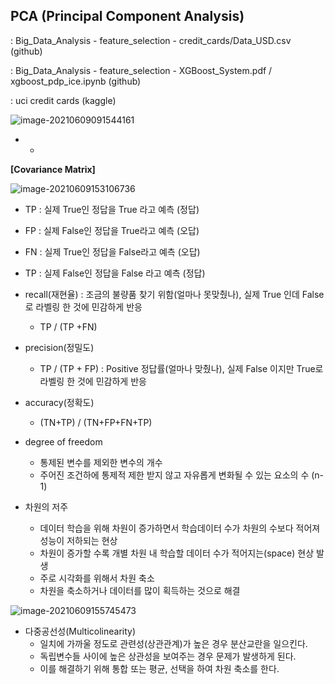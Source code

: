 ## PCA (Principal Component Analysis)

: Big_Data_Analysis - feature_selection - credit_cards/Data_USD.csv (github)

: Big_Data_Analysis - feature_selection  - XGBoost_System.pdf / xgboost_pdp_ice.ipynb (github)

: uci credit cards (kaggle)



![image-20210609091544161](PCA.assets/image-20210609091544161.png)



- - 







**[Covariance Matrix]**

![image-20210609153106736](PCA.assets/image-20210609153106736.png)



- TP : 실제 True인 정답을 True 라고 예측 (정답)
- FP : 실제 False인 정답을 True라고 예측 (오답) 
- FN : 실제 True인 정답을 False라고 예측 (오답)
- TP : 실제 False인 정답을 False 라고 예측 (정답)



- recall(재현율) : 조금의 불량품 찾기 위함(얼마나 못맞췄나), 실제 True 인데 False로 라벨링 한 것에 민감하게 반응
  - TP / (TP +FN) 
- precision(정밀도) 
  - TP / (TP + FP) : Positive 정답률(얼마나 맞췄나), 실제 False 이지만 True로 라벨링 한 것에 민감하게 반응
- accuracy(정확도)
  - (TN+TP) / (TN+FP+FN+TP)



- degree of freedom 
  - 통제된 변수를 제외한 변수의 개수
  - 주어진 조건하에 통제적 제한 받지 않고 자유롭게 변화될 수 있는 요소의 수 (n-1)





- 차원의 저주
  - 데이터 학습을 위해 차원이 증가하면서 학습데이터 수가 차원의 수보다 적어져 성능이 저하되는 현상
  - 차원이 증가할 수록 개별 차원 내 학습할 데이터 수가 적어지는(space) 현상 발생
  - 주로 시각화를 위해서 차원 축소
  - 차원을 축소하거나 데이터를 많이 획득하는 것으로 해결

![image-20210609155745473](PCA.assets/image-20210609155745473.png)


- 다중공선성(Multicolinearity)
  - 일치에 가까울 정도로 관련성(상관관계)가 높은 경우 분산교란을 일으킨다.
  - 독립변수들 사이에 높은 상관성을 보여주는 경우 문제가 발생하게 된다.
  - 이를 해결하기 위해 통합 또는 평균, 선택을 하여 차원 축소를 한다.





